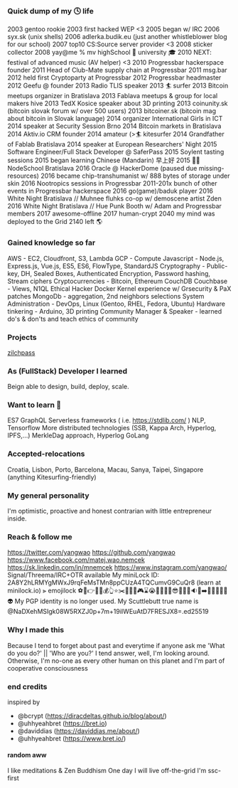 ### Quick dump of my 🕓  life
2003 gentoo rookie
2003 first hacked WEP <3
2005 began w/ IRC
2006 syx.sk (unix shells)
2006 adlerka.budik.eu (just another whistleblower blog for our school)
2007 top10 CS:Source server provider <3
2008 sticker collector
2008 yay@me % mv highSchool 🏫 university 🎓
2010 NEXT: festival of advanced music (AV helper) <3
2010 Progressbar hackerspace founder
2011 Head of Club-Mate supply chain at Progressbar
2011 msg.bar
2012 held first Cryptoparty at Progressbar
2012 Progressbar headmaster
2012 Geefu @ founder
2013 Radio TLIS speaker
2013 🏄 surfer
2013 Bitcoin meetups organizer in Bratislava
2013 Fablava meetups & group for local makers hive
2013 TedX Kosice speaker about 3D printing
2013 coinunity.sk (bitcoin slovak forum w/ over 500 users)
2013 bitcoiner.sk (bitcoin mag about bitcoin in Slovak language)
2014 organizer International Girls in ICT
2014 speaker at Security Session Brno
2014 Bitcoin markets in Bratislava
2014 Aktiv.io CRM founder
2014 amateur (>🏄 kitesurfer
2014 Grandfather of Fablab Bratislava
2014 speaker at European Researchers' Night
2015 Software Engineer/Full Stack Developer @ SaferPass
2015 Soylent tasting sessions
2015 began learning Chinese (Mandarin) 早上好
2015 👨‍🏫  NodeSchool Bratislava
2016 Oracle @ HackerDome (paused due missing-resources)
2016 became chip-transhumanist w/ 888 bytes of storage under skin
2016 Nootropics sessions in Progressbar
2011-201x bunch of other events in Progressbar hackerspace
2016 go(game)/baduk player
2016 White Night Bratislava // Muhnee fluhks co-op w/ demoscene artist Zden
2016 White Night Bratislava // Hue Punk Booth w/ Adam and Progressbar members
2017 awesome-offline
2017 human-crypt
2040 my mind was deployed to the Grid
2140 left 🌎

### Gained knowledge so far
AWS - EC2, Cloudfront, S3, Lambda
GCP - Compute
Javascript - Node.js, Express.js, Vue.js, ES5, ES6, FlowType, StandardJS
Cryptography - Public-key, DH, Sealed Boxes, Authenticated Encryption, Password hashing, Stream ciphers
Cryptocurrencies - Bitcoin, Ethereum
CouchDB
Couchbase - Views, N1QL
Ethical Hacker
Docker
Kernel experience w/ Grsecurity & PaX patches
MongoDb - aggregation, 2nd neighbors selections
System Administration - DevOps, Linux (Gentoo, RHEL, Fedora, Ubuntu)
Hardware tinkering - Arduino, 3D printing
Community Manager & Speaker - learned do's & don'ts and teach ethics of community

### Projects
[zilchpass](https://www.npmjs.com/package/zilchpass)

### As (FullStack) Developer I learned
Beign able to design, build, deploy, scale.

### Want to learn 🔭
ES7
GraphQL
Serverless frameworks ( i.e. https://stdlib.com/ )
NLP, Tensorflow
More distributed technologies (SSB, Kappa Arch, Hyperlog, IPFS,...)
MerkleDag approach, Hyperlog
GoLang

### Accepted-relocations
Croatia, Lisbon, Porto, Barcelona, Macau, Sanya, Taipei, Singapore
(anything Kitesurfing-friendly)

### My general personality
I'm optimistic, proactive and honest contrarian with little entrepreneur inside.

### Reach & follow me
https://twitter.com/yangwao
https://github.com/yangwao
https://www.facebook.com/matej.wao.nemcek
https://sk.linkedin.com/in/mnemcek
https://www.instagram.com/yangwao/
Signal/Threema/IRC+OTR available
My miniLock ID: 2A8Y2hLRMYgMWxJ9rqFeMsTMn8ppCUzA4TQCumvG9CuQr8 (learn at minilock.io)
⫸  emojilock
⚽️🐋👉🔋🔮💰👆⭐️✂️📌🐗🚡🎮⌛️😭🍇🐚🚧🍫😎🚥💉🎨🔉👰➡️👫🌽🔨📼🏀👽
My PGP identity is no longer used.
My Scuttlebutt true name is @NaDXehMSIgk08W5RXZJ0p+7m+19iIWEuAtD7FRESJX8=.ed25519

### Why I made this
Because I tend to forget about past and everytime if anyone ask me 'What do you do?' || 'Who are you?' I tend answer, well, I'm looking around.
Otherwise, I'm no-one as every other human on this planet and I'm part of cooperative consciousness 

### end credits
inspired by
* @bcrypt (https://diracdeltas.github.io/blog/about/)
* @uhhyeahbret (https://bret.io)
* @daviddias (https://daviddias.me/about/)
* @uhhyeahbret (https://www.bret.io/)

#### random aww
I like meditations & Zen Buddhism
One day I will live off-the-grid
I'm ssc-first
